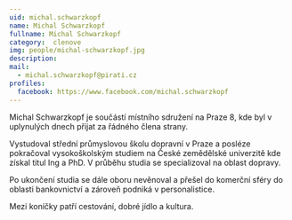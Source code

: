```yaml
---
uid: michal.schwarzkopf
name: Michal Schwarzkopf
fullname: Michal Schwarzkopf
category:  clenove
img: people/michal-schwarzkopf.jpg 
description: 
mail: 
  - michal.schwarzkopf@pirati.cz
profiles:
  facebook: https://www.facebook.com/michal.schwarzkopf
---
```


Michal Schwarzkopf je součástí místního sdružení na Praze 8, kde byl v uplynulých dnech přijat za řádného člena strany.

Vystudoval střední průmyslovou školu dopravní v Praze a posléze pokračoval vysokoškolským studiem na České zemědělské univerzitě kde získal titul Ing a PhD. V průběhu studia se specializoval na oblast dopravy.

Po ukončení studia se dále oboru nevěnoval a přešel do komerční sféry do oblasti bankovnictví a zároveň podniká v personalistice.

Mezi koníčky patří cestování, dobré jídlo a kultura.

